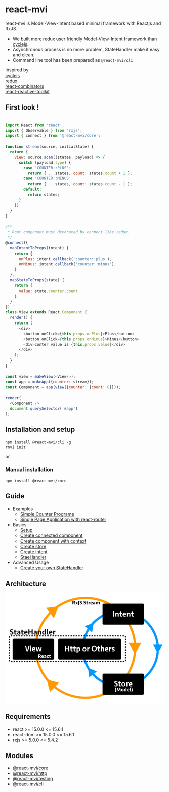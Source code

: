 # react-mvi

react-mvi is Model-View-Intent based minimal framework with Reactjs and RxJS.

- We built more redux user friendly Model-View-Intent framework than [cyclejs](http://cycle.js.org/).
- Asynchronous process is no more problem, StateHandler make it easy and clean.
- Command line tool has been prepared! as `@react-mvi/cli`

Inspired by  
[cyclejs](http://cycle.js.org/)  
[redux](https://github.com/reactjs/redux)  
[react-combinators](https://github.com/milankinen/react-combinators)  
[react-reactive-toolkit](https://github.com/milankinen/react-reactive-toolkit)

## First look !

```javascript

import React from 'react';
import { Observable } from 'rxjs';
import { connect } from '@react-mvi/core';

function stream(source, initialState) {
  return {
    view: source.scan((states, payload) => {
      switch (payload.type) {
        case 'COUNTER::PLUS':
          return { ...states, count: states.count + 1 };
        case 'COUNTER::MINUS':
          return { ...states, count: states.count - 1 };
        default:
          return states;
      }
    })
  }
}

/**
 * Root component must decorated by connect like redux.
 */
@connect({
  mapIntentToProps(intent) {
    return {
      onPlus: intent.callback('counter::plus'),
      onMinus: intent.callback('counter::minus'),
    }
  },
  mapStateToProps(state) {
    return {
      value: state.counter.count
    }
  }
})
class View extends React.Component {
  render() {
    return (
      <div>
        <button onClick={this.props.onPlus}>Plus</button>
        <button onClick={this.props.onMinus}>Minus</button>
        <div>conter value is {this.props.value}</div>
      </div>
    );
  }
}

const view = makeView(<View/>);
const app = makeApp({counter: stream});
const Component = app(view({counter: {count: 0}}));

render(
  <Component />
  document.querySelector('#app')
);

```

## Installation and setup


```
npm install @react-mvi/cli -g
rmvi init
```

or

### Manual installation

```
npm install @react-mvi/core
```


## Guide

- Examples
    - [Simple Counter Programe](./docs/basic_guide.md)
    - [Single Page Application with react-router](./docs/spa.md)
- Basics
    - [Setup](./docs/setup.md)
    - [Create connected component](./docs/basics/create_connected_component.md)
    - [Create component with context](./docs/basics/create_component.md)
    - [Create store](./docs/basics/create_store.md)
    - [Create intent](./docs/basics/create_intent.md)
    - [StaeHandler](./docs/basics/state_handler.md)
- Advanced Usage
    - [Create your own StateHandler](./docs/au/create_yow_state_handler.md)

## Architecture

![architecture](./images/react-mvi.png)

## Requirements

- react >= 15.0.0 <= 15.6.1
- react-dom >= 15.0.0 <= 15.6.1
- rxjs >= 5.0.0 <= 5.4.2

## Modules

- [@react-mvi/core](modules/core)
- [@react-mvi/http](modules/http)
- [@react-mvi/testing](modules/testing)
- [@react-mvi/cli](modules/cli)
